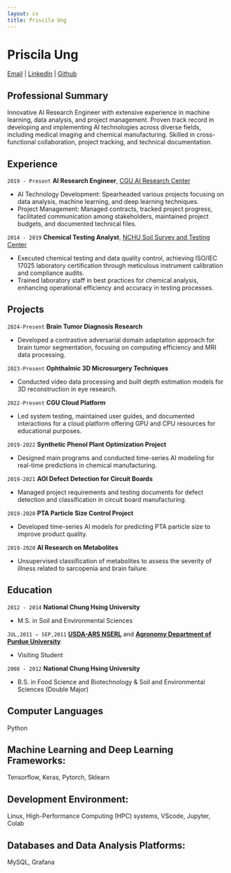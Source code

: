 ```yaml
---
layout: cv
title: Priscila Ung
---
```

# Priscila Ung
<div id="webaddress">
<a href="mailto:pici9218@gmail.com">Email</a>
| <a href="https://www.linkedin.com/in/priscilaung">LinkedIn</a>
| <a href="https://github.com/Poopogen">Github</a> 
</div>


## Professional Summary
Innovative AI Research Engineer with extensive experience in machine learning, data analysis, and project management. Proven track record in developing and implementing AI technologies across diverse fields, including medical imaging and chemical manufacturing. Skilled in cross-functional collaboration, project tracking, and technical documentation.

## Experience
`2019 - Present`
__AI Research Engineer__, [CGU AI Research Center](https://www.cgu.edu.tw/aic-en)
- AI Technology Development: Spearheaded various projects focusing on data analysis, machine learning, and deep learning techniques.
- Project Management: Managed contracts, tracked project progress, facilitated communication among stakeholders, maintained project budgets, and documented technical files.

`2014 - 2019`
__Chemical Testing Analyst__, [NCHU Soil Survey and Testing Center](https://sstc.nchu.edu.tw/EN/index)
- Executed chemical testing and data quality control, achieving ISO/IEC 17025 laboratory certification through meticulous instrument calibration and compliance audits.
- Trained laboratory staff in best practices for chemical analysis, enhancing operational efficiency and accuracy in testing processes.




## Projects
`2024-Present`
__Brain Tumor Diagnosis Research__  
- Developed a contrastive adversarial domain adaptation approach for brain tumor segmentation, focusing on computing efficiency and MRI data processing.

`2023-Present`
__Ophthalmic 3D Microsurgery Techniques__ 
- Conducted video data processing and built depth estimation models for 3D reconstruction in eye research.

`2022-Present`
__CGU Cloud Platform__ 
- Led system testing, maintained user guides, and documented interactions for a cloud platform offering GPU and CPU resources for educational purposes.

`2019-2022`
__Synthetic Phenol Plant Optimization Project__
- Designed main programs and conducted time-series AI modeling for real-time predictions in chemical manufacturing.

`2019-2021`
__AOI Defect Detection for Circuit Boards__
- Managed project requirements and testing documents for defect detection and classification in circuit board manufacturing.
  
`2019-2020`
__PTA Particle Size Control Project__
- Developed time-series AI models for predicting PTA particle size to improve product quality.

`2019-2020`
__AI Research on Metabolites__
- Unsupervised classification of metabolites to assess the severity of illness related to sarcopenia and brain failure.




## Education
`2012 - 2014`
__National Chung Hsing University__
- M.S. in Soil and Environmental Sciences

`JUL,2011 – SEP,2011`
 [__USDA-ARS NSERL__](https://www.ars.usda.gov/midwest-area/west-lafayette-in/national-soil-erosion-research/) and [__Agronomy Department of Purdue University__](https://ag.purdue.edu/department/agry/index.html)
- Visiting Student 

`2008 - 2012`
__National Chung Hsing University__
- B.S. in Food Science and Biotechnology & Soil and Environmental Sciences (Double Major)


## Computer Languages 
Python

## Machine Learning and Deep Learning Frameworks: 
Tensorflow, Keras, Pytorch, Sklearn

## Development Environment: 
Linux, High-Performance Computing (HPC) systems, VScode, Jupyter, Colab

## Databases and Data Analysis Platforms: 
MySQL, Grafana




<!-- ### Footer

Last updated: May 2013 -->


